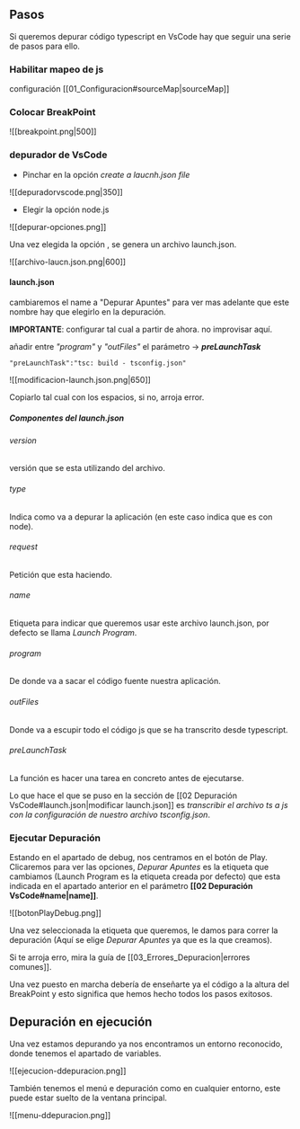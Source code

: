 ## Pasos

Si queremos depurar código typescript en VsCode hay que seguir una serie de pasos para ello.

### Habilitar mapeo de js
configuración [[01_Configuracion#sourceMap|sourceMap]]   


### Colocar BreakPoint

![[breakpoint.png|500]]


### depurador de VsCode 

-  Pinchar en la opción *create a laucnh.json file*

![[depuradorvscode.png|350]]

- Elegir la opción node.js 

![[depurar-opciones.png]]

Una vez elegida la opción , se genera un archivo launch.json. 

![[archivo-laucn.json.png|600]]


#### launch.json

cambiaremos el name a "Depurar Apuntes" para ver mas adelante que este nombre hay que elegirlo en la depuración.

**IMPORTANTE**: configurar tal cual a partir de ahora. no improvisar aquí.

añadir entre *"program"* y *"outFiles"* el parámetro -> ***preLaunchTask***  

`"preLaunchTask":"tsc: build - tsconfig.json"                       `

![[modificacion-launch.json.png|650]]

Copiarlo tal cual con los espacios, si no, arroja error.


##### Componentes del launch.json
###### version

versión que se esta utilizando del archivo.

###### type

Indica como va a depurar la aplicación (en este caso indica que es con node).

###### request

Petición que esta haciendo.

###### name

Etiqueta para indicar que queremos usar este archivo launch.json, por defecto se llama *Launch Program*.

###### program

De donde va a sacar el código fuente nuestra aplicación.

###### outFiles

Donde va a escupir todo el código js que se ha transcrito desde typescript. 

###### preLaunchTask

La función es hacer una tarea en concreto antes de ejecutarse.

Lo que hace el que se puso en la sección de [[02 Depuración VsCode#launch.json|modificar launch.json]] es *transcribir el archivo ts a js con la configuración de nuestro archivo tsconfig.json*.

### Ejecutar Depuración

Estando en el apartado de debug, nos centramos en el botón de Play.
Clicaremos para ver las opciones, *Depurar Apuntes* es la etiqueta que cambiamos (Launch Program es la etiqueta creada por defecto) que esta indicada en el apartado anterior en el parámetro **[[02 Depuración VsCode#name|name]]**.

![[botonPlayDebug.png]]

Una vez seleccionada la etiqueta que queremos, le damos para correr la depuración (Aquí se elige *Depurar Apuntes* ya que es la que creamos).

Si te arroja erro, mira la guía de [[03_Errores_Depuracion|errores comunes]].

Una vez puesto en marcha debería de  enseñarte ya el código a la altura del BreakPoint y esto significa que hemos hecho todos los pasos exitosos.

## Depuración en ejecución

Una vez estamos depurando ya nos encontramos un entorno reconocido, donde tenemos el apartado de variables.

![[ejecucion-ddepuracion.png]]

También tenemos el menú e depuración como en cualquier entorno, este puede estar suelto de la ventana principal.

![[menu-ddepuracion.png]]


